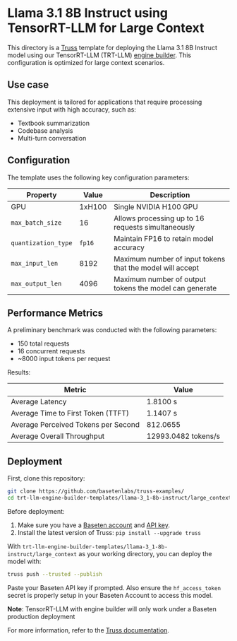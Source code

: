 # Llama 3.1 8B Instruct using TensorRT-LLM for Large Context

This directory is a [Truss](https://truss.baseten.co/) template for deploying the Llama 3.1 8B Instruct model using our TensorRT-LLM (TRT-LLM) [engine builder](https://docs.baseten.co/performance/engine-builder-overview). This configuration is optimized for large context scenarios.

## Use case

This deployment is tailored for applications that require processing extensive input with high accuracy, such as:
* Textbook summarization
* Codebase analysis
* Multi-turn conversation

## Configuration

The template uses the following key configuration parameters:

| Property            | Value  | Description                                               |
| ------------------- | ------ | --------------------------------------------------------- |
| GPU                 | 1xH100 | Single NVIDIA H100 GPU                                    |
| `max_batch_size`    | 16     | Allows processing up to 16 requests simultaneously        |
| `quantization_type` | `fp16` | Maintain FP16 to retain model accuracy                    |
| `max_input_len`     | 8192   | Maximum number of input tokens that the model will accept |
| `max_output_len`    | 4096   | Maximum number of output tokens the model can generate    |

## Performance Metrics
A preliminary benchmark was conducted with the following parameters:
- 150 total requests
- 16 concurrent requests
- ~8000 input tokens per request

Results:

| Metric                              | Value               |
| ----------------------------------- | ------------------- |
| Average Latency                     | 1.8100 s            |
| Average Time to First Token (TTFT)  | 1.1407 s            |
| Average Perceived Tokens per Second | 812.0655            |
| Average Overall Throughput          | 12993.0482 tokens/s |

## Deployment

First, clone this repository:

```sh
git clone https://github.com/basetenlabs/truss-examples/
cd trt-llm-engine-builder-templates/llama-3_1-8b-instruct/large_context
```

Before deployment:

1. Make sure you have a [Baseten account](https://app.baseten.co/signup) and [API key](https://app.baseten.co/settings/account/api_keys).
2. Install the latest version of Truss: `pip install --upgrade truss`

With `trt-llm-engine-builder-templates/llama-3_1-8b-instruct/large_context` as your working directory, you can deploy the model with:

```sh
truss push --trusted --publish
```

Paste your Baseten API key if prompted. Also ensure the `hf_access_token` secret is properly setup in your Baseten Account to access this model.

**Note**: TensorRT-LLM with engine builder will only work under a Baseten production deployment

For more information, refer to the [Truss documentation](https://docs.baseten.co/performance/engine-builder-overview).
